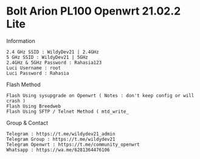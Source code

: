 # Bolt Arion PL100 Openwrt 21.02.2 Lite

Information 
```
2.4 GHz SSID : WildyDev21 | 2.4GHz
5 GHz SSID : WildyDev21 | 5GHz
2.4GHz & 5GHz Password : Rahasia123
Luci Username : root
Luci Password : Rahasia
```

Flash Method
```
Flash Using sysupgrade on Openwrt ( Notes : don't keep config or will crash )
Flash Using Breedweb
Flash Using SFTP / Telnet Method ( mtd_write_
```

Group & Contact
```
Telegram : https://t.me/wildydev21_admin
Telegram Group : https://t.me/wildydev21
Telegram Openwrt : https://t.me/community_openwrt
Whatsapp : https://wa.me/6281364476106
```
